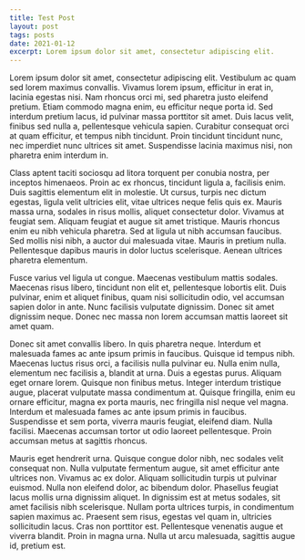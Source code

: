 ```yaml
---
title: Test Post
layout: post
tags: posts
date: 2021-01-12
excerpt: Lorem ipsum dolor sit amet, consectetur adipiscing elit.
---
```


Lorem ipsum dolor sit amet, consectetur adipiscing elit. Vestibulum ac quam sed lorem maximus convallis. Vivamus lorem ipsum, efficitur in erat in, lacinia egestas nisi. Nam rhoncus orci mi, sed pharetra justo eleifend pretium. Etiam commodo magna enim, eu efficitur neque porta id. Sed interdum pretium lacus, id pulvinar massa porttitor sit amet. Duis lacus velit, finibus sed nulla a, pellentesque vehicula sapien. Curabitur consequat orci at quam efficitur, et tempus nibh tincidunt. Proin tincidunt tincidunt nunc, nec imperdiet nunc ultrices sit amet. Suspendisse lacinia maximus nisi, non pharetra enim interdum in.

Class aptent taciti sociosqu ad litora torquent per conubia nostra, per inceptos himenaeos. Proin ac ex rhoncus, tincidunt ligula a, facilisis enim. Duis sagittis elementum elit in molestie. Ut cursus, turpis nec dictum egestas, ligula velit ultricies elit, vitae ultrices neque felis quis ex. Mauris massa urna, sodales in risus mollis, aliquet consectetur dolor. Vivamus at feugiat sem. Aliquam feugiat et augue sit amet tristique. Mauris rhoncus enim eu nibh vehicula pharetra. Sed at ligula ut nibh accumsan faucibus. Sed mollis nisi nibh, a auctor dui malesuada vitae. Mauris in pretium nulla. Pellentesque dapibus mauris in dolor luctus scelerisque. Aenean ultrices pharetra elementum.

Fusce varius vel ligula ut congue. Maecenas vestibulum mattis sodales. Maecenas risus libero, tincidunt non elit et, pellentesque lobortis elit. Duis pulvinar, enim et aliquet finibus, quam nisi sollicitudin odio, vel accumsan sapien dolor in ante. Nunc facilisis vulputate dignissim. Donec sit amet dignissim neque. Donec nec massa non lorem accumsan mattis laoreet sit amet quam.

Donec sit amet convallis libero. In quis pharetra neque. Interdum et malesuada fames ac ante ipsum primis in faucibus. Quisque id tempus nibh. Maecenas luctus risus orci, a facilisis nulla pulvinar eu. Nulla enim nulla, elementum nec facilisis a, blandit at urna. Duis a egestas purus. Aliquam eget ornare lorem. Quisque non finibus metus. Integer interdum tristique augue, placerat vulputate massa condimentum at. Quisque fringilla, enim eu ornare efficitur, magna ex porta mauris, nec fringilla nisl neque vel magna. Interdum et malesuada fames ac ante ipsum primis in faucibus. Suspendisse et sem porta, viverra mauris feugiat, eleifend diam. Nulla facilisi. Maecenas accumsan tortor ut odio laoreet pellentesque. Proin accumsan metus at sagittis rhoncus.

Mauris eget hendrerit urna. Quisque congue dolor nibh, nec sodales velit consequat non. Nulla vulputate fermentum augue, sit amet efficitur ante ultrices non. Vivamus ac ex dolor. Aliquam sollicitudin turpis ut pulvinar euismod. Nulla non eleifend dolor, ac bibendum dolor. Phasellus feugiat lacus mollis urna dignissim aliquet. In dignissim est at metus sodales, sit amet facilisis nibh scelerisque. Nullam porta ultrices turpis, in condimentum sapien maximus ac. Praesent sem risus, egestas vel quam in, ultricies sollicitudin lacus. Cras non porttitor est. Pellentesque venenatis augue et viverra blandit. Proin in magna urna. Nulla ut arcu malesuada, sagittis augue id, pretium est.